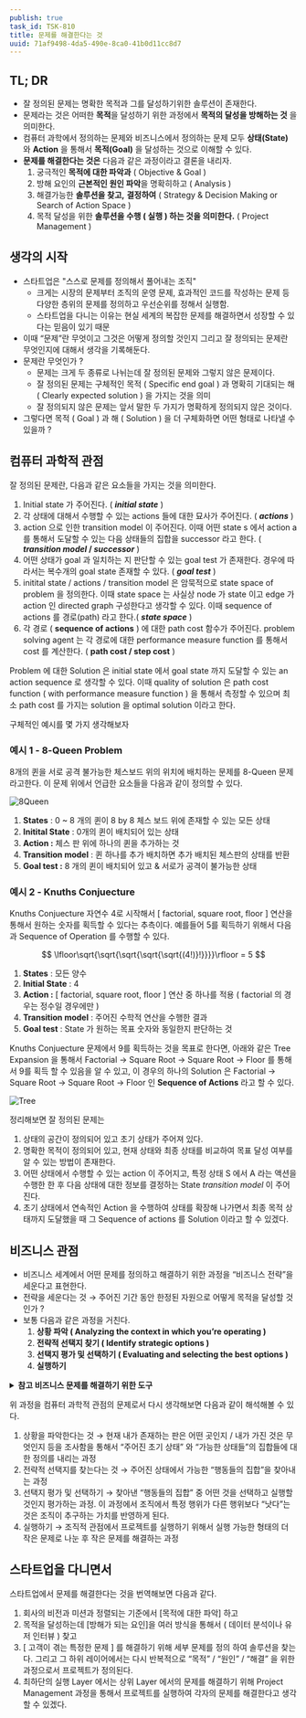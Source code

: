 ```yaml
---
publish: true
task_id: TSK-810
title: 문제를 해결한다는 것
uuid: 71af9498-4da5-490e-8ca0-41b0d11cc8d7
---
```


## TL; DR

- 잘 정의된 문제는 명확한 목적과 그를 달성하기위한 솔루션이 존재한다.
- 문제라는 것은 어떠한 **목적**을 달성하기 위한 과정에서 **목적의 달성을 방해하는 것** 을 의미한다.
- 컴퓨터 과학에서 정의하는 문제와 비즈니스에서 정의하는 문제 모두 **상태(State)** 와 **Action** 을 통해서 **목적(Goal)** 을 달성하는 것으로 이해할 수 있다.
- **문제를 해결한다는 것은** 다음과 같은 과정이라고 결론을 내리자.
    1. 궁극적인 **목적에 대한 파악과** ( Objective & Goal )
    2. 방해 요인의 **근본적인 원인 파악**을 명확히하고 ( Analysis )
    3. 해결가능한 **솔루션을 찾고,** **결정하여** ( Strategy & Decision Making or Search of Action Space )
    4. 목적 달성을 위한 **솔루션을 수행 ( 실행 ) 하는 것을 의미한다.** ( Project Management )

## 생각의 시작

- 스타트업은 "스스로 문제를 정의해서 풀어내는 조직"
    - 크게는 시장의 문제부터 조직의 운영 문제, 효과적인 코드를 작성하는 문제 등 다양한 층위의 문제를 정의하고 우선순위를 정해서 실행함.
    - 스타트업을 다니는 이유는 현실 세계의 복잡한 문제를 해결하면서 성장할 수 있다는 믿음이 있기 때문
- 이때 “문제”란 무엇이고 그것은 어떻게 정의할 것인지 그리고 잘 정의되는 문제란 무엇인지에 대해서 생각을 기록해둔다.
- 문제란 무엇인가 ?
    - 문제는 크게 두 종류로 나뉘는데 잘 정의된 문제와 그렇지 않은 문제이다.
    - 잘 정의된 문제는 구체적인 목적 ( Specific end goal ) 과 명확히 기대되는 해 ( Clearly expected solution ) 을 가지는 것을 의미
    - 잘 정의되지 않은 문제는 앞서 말한 두 가지가 명확하게 정의되지 않은 것이다.
- 그렇다면 목적 ( Goal ) 과 해 ( Solution ) 을 더 구체화하면 어떤 형태로 나타낼 수 있을까 ?

## 컴퓨터 과학적 관점

잘 정의된 문제란, 다음과 같은 요소들을 가지는 것을 의미한다.

1. Initial state 가 주어진다. ( **_initial state_** )
2. 각 상태에 대해서 수행할 수 있는 actions 들에 대한 묘사가 주어진다. ( **_actions_** )
3. action 으로 인한 transition model 이 주어진다. 이때 어떤 state s 에서 action a 를 통해서 도달할 수 있는 다음 상태들의 집합을 successor 라고 한다. ( **_transition model_ / _successor_** )
4. 어떤 상태가 goal 과 일치하는 지 판단할 수 있는 goal test 가 존재한다. 경우에 따라서는 복수개의 goal state 존재할 수 있다. ( **_goal test_** )
5. initital state / actions / transition model 은 암묵적으로 state space of problem 을 정의한다. 이때 state space 는 사실상 node 가 state 이고 edge 가 action 인 directed graph 구성한다고 생각할 수 있다. 이때 sequence of actions 를 경로(path) 라고 한다.( **_state space_** )
6. 각 경로 ( **sequence of actions** ) 에 대한 path cost 함수가 주어진다. problem solving agent 는 각 경로에 대한 performance measure function 를 통해서 cost 를 계산한다. ( **path cost / step cost** )

Problem 에 대한 Solution 은 initial state 에서 goal state 까지 도달할 수 있는 an action sequence 로 생각할 수 있다.
이때 quality of solution 은 path cost function ( with performance measure function ) 을 통해서 측정할 수 있으며 최소 path cost 를 가지는 solution 을 optimal solution 이라고 한다.

구체적인 예시를 몇 가지 생각해보자

### 예시 1 - 8-Queen Problem

8개의 퀸을 서로 공격 불가능한 체스보드 위의 위치에 배치하는 문제를 8-Queen 문제라고한다.
이 문제 위에서 언급한 요소들을 다음과 같이 정의할 수 있다.

![8Queen](https://image.sean-park.me/blog/TSK-810/8Queen.png)

1. **States** : 0 ~ 8 개의 퀸이 8 by 8 체스 보드 위에 존재할 수 있는 모든 상태
2. **Initital State** : 0개의 퀸이 배치되어 있는 상태
3. **Action :** 체스 판 위에 하나의 퀸을 추가하는 것
4. **Transition model** : 퀸 하나를 추가 배치하면 추가 배치된 체스판의 상태를 반환
5. **Goal test :** 8 개의 퀸이 배치되어 있고 & 서로가 공격이 불가능한 상태

### 예시 2 - Knuths Conjuecture

Knuths Conjuecture 자연수 4로 시작해서 [ factorial, square root, floor ] 연산을 통해서 원하는 숫자를 획득할 수 있다는 추측이다. 예를들어 5를 획득하기 위해서 다음과 Sequence of Operation 를 수행할 수 있다.

$$
\lfloor\sqrt{\sqrt{\sqrt{\sqrt{\sqrt{(4!)}!}}}}\rfloor = 5
$$

1. **States** : 모든 양수
2. **Initial State** : 4
3. **Action :** [ factorial, square root, floor ] 연산 중 하나를 적용 ( factorial 의 경우는 정수일 경우에만 )
4. **Transition model** : 주어진 수학적 연산을 수행한 결과
5. **Goal test** : State 가 원하는 목표 숫자와 동일한지 판단하는 것

Knuths Conjuecture 문제에서 9를 획득하는 것을 목표로 한다면, 아래와 같은 Tree Expansion 을 통해서 Factorial → Square Root → Square Root → Floor 를 통해서 9를 획득 할 수 있음을 알 수 있고, 이 경우의 하나의 Solution 은 Factorial → Square Root → Square Root → Floor 인 **Sequence of Actions** 라고 할 수 있다.

![Tree](https://image.sean-park.me/blog/TSK-810/Tree.png)

정리해보면 잘 정의된 문제는

1. 상태의 공간이 정의되어 있고 초기 상태가 주어져 있다.
2. 명확한 목적이 정의되어 있고, 현재 상태와 최종 상태를 비교하여 목표 달성 여부를 알 수 있는 방법이 존재한다.
3. 어떤 상태에서 수행할 수 있는 action 이 주어지고, 특정 상태 S 에서 A 라는 액션을 수행한 한 후 다음 상태에 대한 정보를 결정하는 State _transition model_ 이 주어진다.
4. 초기 상태에서 연속적인 Action 을 수행하여 상태를 확장해 나가면서 최종 목적 상태까지 도달했을 때 그 Sequence of actions 를 Solution 이라고 할 수 있겠다.

## 비즈니스 관점

- 비즈니스 세계에서 어떤 문제를 정의하고 해결하기 위한 과정을 “비즈니스 전략”을 세운다고 표현한다.
- 전략을 세운다는 것 → 주어진 기간 동안 한정된 자원으로 어떻게 목적을 달성할 것인가 ?
- 보통 다음과 같은 과정을 거친다.
    1. **상황 파악 ( Analyzing the context in which you’re operating )**
    2. **전략적 선택지 찾기 ( Identify strategic options )**
    3. **선택지 평가 및 선택하기 ( Evaluating and selecting the best options )**
    4. **실행하기**

<details class="note">
<summary><b>참고 비즈니스 문제를 해결하기 위한 도구</b></summary>

1. 내가 속한 조직 분석 ( Analyze Your Organization , Internal Environment )

    - [SWOT Analysis ( Strength, Weakness, Opportunities, Threat )](https://asana.com/ko/resources/swot-analysis)
    - [Core Competencies](https://www.investopedia.com/terms/c/core_competencies.asp)

2. 내가 처한 환경에 대한 분석 ( Analyze Your Environment, External Environment )

    - [PEST Analysis](https://www.investopedia.com/terms/p/pest-analysis.asp)
    - Porter’s Diamond
    - Porter’s Five Forces

3. 경쟁자에 대한 분석 ( Analyze Your Competitors )

    - [USP Analysis](https://creately.com/usage/usp-analysis-template/)

4. 전략적 선택지 찾기 ( Identify strategic options )

    - BrainStorming

5. 선택지 평가 및 선택하기 ( Evaluating and selecting the best options )
    - [Risk Analysis](https://www.investopedia.com/terms/r/risk-analysis.asp)
    - [Impact Analysis](https://www.mindtools.com/axt4kh3/impact-analysis)
    - [NPVs](https://www.investopedia.com/terms/n/npv.asp)

</details>

위 과정을 컴퓨터 과학적 관점의 문제로서 다시 생각해보면 다음과 같이 해석해볼 수 있다.

1. 상황을 파악한다는 것 → 현재 내가 존재하는 판은 어떤 곳인지 / 내가 가진 것은 무엇인지 등을 조사함을 통해서 “주어진 초기 상태” 와 “가능한 상태들”의 집합들에 대한 정의를 내리는 과정
2. 전략적 선택지를 찾는다는 것 → 주어진 상태에서 가능한 “행동들의 집합”을 찾아내는 과정
3. 선택지 평가 및 선택하기 → 찾아낸 “행동들의 집합” 중 어떤 것을 선택하고 실행할 것인지 평가하는 과정. 이 과정에서 조직에서 특정 행위가 다른 행위보다 “낫다”는 것은 조직이 추구하는 가치를 반영하게 된다.
4. 실행하기 → 조직적 관점에서 프로젝트를 실행하기 위해서 실행 가능한 형태의 더 작은 문제로 나눈 후 작은 문제를 해결하는 과정

## 스타트업을 다니면서

스타트업에서 문제를 해결한다는 것을 번역해보면 다음과 같다.

1. 회사의 비전과 미션과 정렬되는 기준에서 [목적에 대한 파악] 하고
2. 목적을 달성하는데 [방해가 되는 요인]을 여러 방식을 통해서 ( 데이터 분석이나 유저 인터뷰 ) 찾고
3. [ 고객이 겪는 특정한 문제 ] 를 해결하기 위해 세부 문제를 정의 하여 솔루션을 찾는다. 그리고 그 하위 레이어에서는 다시 반복적으로 “목적” / “원인” / “해결” 을 위한 과정으로서 프로젝트가 정의된다.
4. 최하단의 실행 Layer 에서는 상위 Layer 에서의 문제를 해결하기 위해 Project Management 과정을 통해서 프로젝트를 실행하여 각자의 문제를 해결한다고 생각할 수 있겠다.
